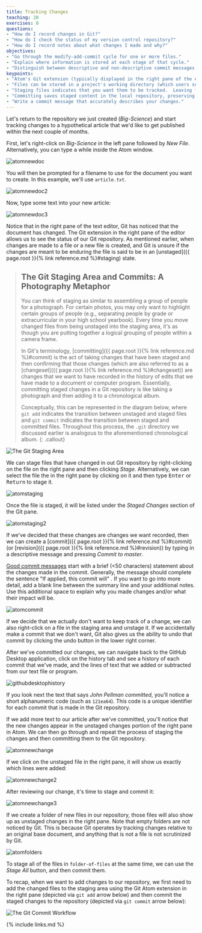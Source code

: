 ```yaml
---
title: Tracking Changes
teaching: 20
exercises: 0
questions:
- "How do I record changes in Git?"
- "How do I check the status of my version control repository?"
- "How do I record notes about what changes I made and why?"
objectives:
- "Go through the modify-add-commit cycle for one or more files."
- "Explain where information is stored at each stage of that cycle."
- "Distinguish between descriptive and non-descriptive commit messages."
keypoints:
- "Atom's Git extension (typically displayed in the right pane of the editor) shows the status of a repository."
- "Files can be stored in a project's working directory (which users see), the staging area (where the next commit is being built up) and the local repository (where commits are permanently recorded)."
- "Staging files indicates that you want them to be tracked.  Leaving files unstaged allows you to not track changes you don't care about"
- "Committing saves staged content in the local repository, preserving the state of your project at a particular point in time.  This is similar to taking a photograph."
- "Write a commit message that accurately describes your changes."
---
```


Let's return to the repository we just created (*Big-Science*) and start tracking changes to a hypothetical article that we'd like to get published within the next couple of months.

First, let's right-click on *Big-Science* in the left pane followed by *New File*.  Alternatively, you can type <kbd>a</kbd> while inside the Atom window.

![atomnewdoc](../fig/atom-new-doc.png)

You will then be prompted for a filename to use for the document you want to create.  In this example, we'll use `article.txt`.

![atomnewdoc2](../fig/atom-new-doc-2.png)

Now, type some text into your new article:

![atomnewdoc3](../fig/atom-new-doc-3.png)

Notice that in the right pane of the text editor, Git has noticed that the document has changed.  The Git extension in the right pane of the editor allows us to see the status of our Git repository.  As mentioned earlier, when changes are made to a file or a new file is created, and Git is unsure if the changes are meant to be enduring the file is said to be in an [unstaged]({{ page.root }}{% link reference.md %}#staging) state.

> ## The Git Staging Area and Commits: A Photography Metaphor
>
> You can think of staging as similar to assembling a group of people
> for a photograph.  For certain photos, you may only want to highlight certain
> groups of people (e.g., separating people by grade or extracurricular in your
> high school yearbook).  Every time you move changed files from being unstaged
> into the staging area, it's as though you are putting together a logical grouping
> of people within a camera frame.
>
> In Git's terminology, [committing]({{ page.root }}{% link reference.md %}#commit) is the act
> of taking changes that have been staged and then confirming that those changes (which are
> also referred to as a [changeset]({{ page.root }}{% link reference.md %}#changeset)) are
> changes that we want to have recorded in the history of edits that we have made to a document
> or computer program.  Essentially, committing staged changes in a Git repository is
> like taking a photograph and then adding it to a chronological album.
>
> Conceptually, this can be represented in the diagram below, where `git add` indicates
> the transition between unstaged and staged files and `git commit` indicates the transition
> between staged and committed files.  Throughout this process, the `.git` directory
> we discussed earlier is analogous to the aforementioned chronological album.
{: .callout}

![The Git Staging Area](../fig/git-staging-area.svg)

We can stage files that have changed in out Git repository by right-clicking on the file on the right pane and then clicking *Stage*.  Alternatively, we can select the file the in the right pane by clicking on it and then type <kbd>Enter</kbd> or <kbd>Return</kbd> to stage it.

![atomstaging](../fig/atom-staging.png)

Once the file is staged, it will be listed under the *Staged Changes* section of the Git pane.

![atomstaging2](../fig/atom-staging-2.png)

If we've decided that these changes are changes we want recorded, then we can create a [commit]({{ page.root }}{% link reference.md %}#commit)
(or [revision]({{ page.root }}{% link reference.md %}#revision)) by typing in a descriptive message and
pressing *Commit to master*.

[Good commit messages][commit-messages] start with a brief (<50 characters) statement about the
changes made in the commit. Generally, the message should complete the sentence "If applied, this commit will" <commit message here>.
If you want to go into more detail, add a blank line between the summary line and your additional notes. Use this additional space to explain why you made changes and/or what their impact will be.

![atomcommit](../fig/atom-commit.png)

If we decide that we actually don't want to keep track of a change, we can also right-click on a file in the staging area and unstage it.  If we accidentally make a commit that we don't want, Git also gives us the ability
to undo that commit by clicking the undo button in the lower right corner.

After we've committed our changes, we can navigate back to the GitHub Desktop application,
click on the history tab and see a history of each commit that we've made, and the lines of
text that we added or subtracted from our text file or program.

![githubdesktophistory](../fig/github-desktop-history.png)

If you look next the text that says *John Pellman committed*, you'll notice a short alphanumeric code (such as `121ea64`).  This code is a unique identifier for each commit that is made in the Git repository.

If we add more text to our article after we've committed, you'll notice that the new changes appear in the unstaged changes portion of the right pane in Atom.  We can then go through and repeat the process of staging the changes and then committing them to the Git repository.  

![atomnewchange](../fig/atom-new-change.png)

If we click on the unstaged file in the right pane, it will show us exactly which lines were added:

![atomnewchange2](../fig/atom-new-change-2.png)

After reviewing our change, it's time to stage and commit it:

![atomnewchange3](../fig/atom-new-change-3.png)

If we create a folder of new files in our repository, those files will also show up as unstaged changes
in the right pane.  Note that empty folders are not noticed by Git.  This is because Git operates
by tracking changes relative to an original base document, and anything that is not a file
is not scrutinized by Git.

![atomfolders](../fig/atom-folders.png)

To stage all of the files in `folder-of-files` at the same time, we can use the *Stage All* button, and then commit them.

To recap, when we want to add changes to our repository,
we first need to add the changed files to the staging area using the Git Atom extension in the right pane
(depicted via `git add` arrow below) and then commit the staged changes to the
repository (depicted via `git commit` arrow below):

![The Git Commit Workflow](../fig/git-committing.svg)

[commit-messages]: https://chris.beams.io/posts/git-commit/

{% include links.md %}
